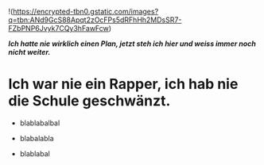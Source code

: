 !(https://encrypted-tbn0.gstatic.com/images?q=tbn:ANd9GcS88Apqt2zOcFPs5dRFhHh2MDsSR7-FZbPNP6Jvyk7CQy3hFawFcw)

***Ich hatte nie wirklich einen Plan, jetzt steh ich hier und weiss immer noch nicht weiter.*** 

# Ich war nie ein Rapper, ich hab nie die Schule geschwänzt.

* blablabalbal

* blabalabla

* blablabal


